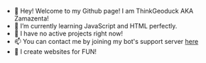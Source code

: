 - 👋 Hey! Welcome to my Github page! I am ThinkGeoduck
AKA Zamazenta!
- 🌱 I’m currently learning JavaScript and HTML perfectly.
- 🔨 I have no active projects right now!
- 📫 You can contact me by joining my bot's support server
[here](https://discord.gg/xzRPYU5xe4)
- 💾 I create websites for FUN!

<!---
ThinkGeoduck/ThinkGeoduck is a ✨ special ✨ repository because its `README.md` (this file) appears on your GitHub profile.
You can click the Preview link to take a look at your changes.
--->
